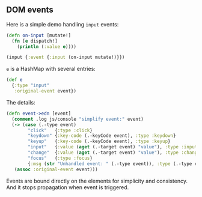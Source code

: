 
## DOM events

Here is a simple demo handling `input` events:

```clojure
(defn on-input [mutate!]
  (fn [e dispatch!]
    (println (:value e))))

(input {:event {:input (on-input mutate!)}})
```

`e` is a HashMap with several entries:

```clojure
(def e
  {:type "input"
   :original-event event})
```

The details:

```clojure
(defn event->edn [event]
  (comment .log js/console "simplify event:" event)
  (-> (case (.-type event)
        "click"   {:type :click}
        "keydown" {:key-code (.-keyCode event), :type :keydown}
        "keyup"   {:key-code (.-keyCode event), :type :keyup}
        "input"   {:value (aget (.-target event) "value"), :type :input}
        "change"  {:value (aget (.-target event) "value"), :type :change}
        "focus"   {:type :focus}
        {:msg (str "Unhandled event: " (.-type event)), :type (.-type event)})
   (assoc :original-event event)))
```

Events are bound directly on the elements for simplicity and consistency. And it stops propagation when event is triggered.
